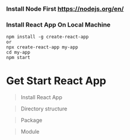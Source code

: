 
### Install Node First https://nodejs.org/en/

### Install React App On Local Machine 

```
npm install -g create-react-app
or 
npx create-react-app my-app
cd my-app
npm start
```




# Get Start React App

> Install React App

> Directory structure

> Package

> Module

